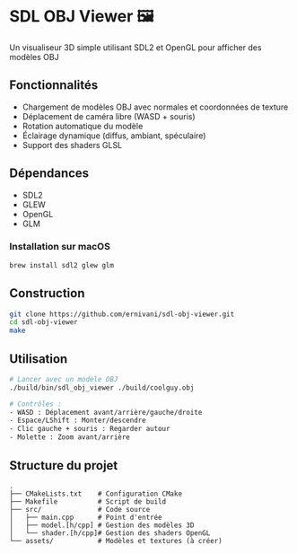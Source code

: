 # SDL OBJ Viewer 🖼️

Un visualiseur 3D simple utilisant SDL2 et OpenGL pour afficher des modèles OBJ

## Fonctionnalités

- Chargement de modèles OBJ avec normales et coordonnées de texture
- Déplacement de caméra libre (WASD + souris)
- Rotation automatique du modèle
- Éclairage dynamique (diffus, ambiant, spéculaire)
- Support des shaders GLSL

## Dépendances

- SDL2
- GLEW
- OpenGL
- GLM

### Installation sur macOS

```bash
brew install sdl2 glew glm
```

## Construction

```bash
git clone https://github.com/ernivani/sdl-obj-viewer.git
cd sdl-obj-viewer
make
```

## Utilisation

```bash
# Lancer avec un modèle OBJ
./build/bin/sdl_obj_viewer ./build/coolguy.obj

# Contrôles :
- WASD : Déplacement avant/arrière/gauche/droite
- Espace/LShift : Monter/descendre
- Clic gauche + souris : Regarder autour
- Molette : Zoom avant/arrière
```

## Structure du projet

```
.
├── CMakeLists.txt    # Configuration CMake
├── Makefile          # Script de build
├── src/              # Code source
│   ├── main.cpp      # Point d'entrée
│   ├── model.[h/cpp] # Gestion des modèles 3D
│   └── shader.[h/cpp]# Gestion des shaders OpenGL
└── assets/           # Modèles et textures (à créer)
```
